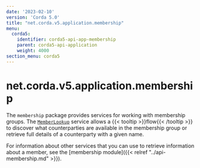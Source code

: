 ```yaml
---
date: '2023-02-10'
version: 'Corda 5.0'
title: "net.corda.v5.application.membership"
menu:
  corda5:
    identifier: corda5-api-app-membership
    parent: corda5-api-application
    weight: 4000
section_menu: corda5
---
```

# net.corda.v5.application.membership
The `membership` package provides services for working with membership groups. The <a href="../../../../../../api-ref/corda/5.0/net/corda/v5/application/membership/MemberLookup.html" target="_blank">`MemberLookup`</a> service allows a {{< tooltip >}}flow{{< /tooltip >}} to discover what counterparties are available in the membership group or retrieve full details of a counterparty with a given name.

For information about other services that you can use to retrieve information about a member, see the [membership module]({{< relref "../api-membership.md" >}}).
